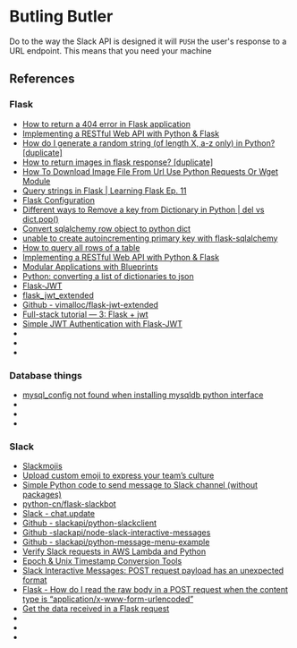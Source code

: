 # Butling Butler

Do to the way the Slack API is designed it will `PUSH` the user's response to a URL endpoint. This means that you need your machine 

## References
### Flask
* [How to return a 404 error in Flask application](https://code-maven.com/flask-return-404)
* [Implementing a RESTful Web API with Python & Flask](http://blog.luisrei.com/articles/flaskrest.html)
* [How do I generate a random string (of length X, a-z only) in Python? [duplicate]](https://stackoverflow.com/questions/1957273/how-do-i-generate-a-random-string-of-length-x-a-z-only-in-python)
* [How to return images in flask response? [duplicate]](https://stackoverflow.com/questions/8637153/how-to-return-images-in-flask-response)
* [How To Download Image File From Url Use Python Requests Or Wget Module](https://www.dev2qa.com/how-to-download-image-file-from-url-use-python-requests-or-wget-module/)
* [Query strings in Flask | Learning Flask Ep. 11](https://pythonise.com/series/learning-flask/flask-query-strings)
* [Flask Configuration](https://exploreflask.com/en/latest/configuration.html)
* [Different ways to Remove a key from Dictionary in Python | del vs dict.pop()](https://thispointer.com/different-ways-to-remove-a-key-from-dictionary-in-python/)
* [Convert sqlalchemy row object to python dict](https://stackoverflow.com/questions/1958219/convert-sqlalchemy-row-object-to-python-dict)
* [unable to create autoincrementing primary key with flask-sqlalchemy](https://stackoverflow.com/questions/20848300/unable-to-create-autoincrementing-primary-key-with-flask-sqlalchemy)
* [How to query all rows of a table](https://stackoverflow.com/questions/51612876/how-to-query-all-rows-of-a-table/51612954)
* [Implementing a RESTful Web API with Python & Flask](http://blog.luisrei.com/articles/flaskrest.html)
* [Modular Applications with Blueprints](https://flask.palletsprojects.com/en/1.1.x/blueprints/)
* [Python: converting a list of dictionaries to json](https://stackoverflow.com/questions/21525328/python-converting-a-list-of-dictionaries-to-json)
* [Flask-JWT](https://pythonhosted.org/Flask-JWT/)
* [flask_jwt_extended](https://flask-jwt-extended.readthedocs.io/en/stable/basic_usage/)
* [Github - vimalloc/flask-jwt-extended](https://github.com/vimalloc/flask-jwt-extended/blob/master/examples/database_blacklist/app.py)
* [Full-stack tutorial — 3: Flask + jwt](https://medium.com/@riken.mehta/full-stack-tutorial-3-flask-jwt-e759d2ee5727)
* [Simple JWT Authentication with Flask-JWT](https://blog.tecladocode.com/simple-jwt-authentication-with-flask-jwt/)
* []()
* []()
* []()

### Database things
* [mysql_config not found when installing mysqldb python interface](https://stackoverflow.com/questions/7475223/mysql-config-not-found-when-installing-mysqldb-python-interface)
* []()
* []()
* []()

### Slack
* [Slackmojis](https://slackmojis.com/categories/7-party-parrot-emojis)
* [Upload custom emoji to express your team’s culture](https://slack.com/slack-tips/upload-custom-slack-emoji-to-express-your-unique-office-culture)
* [Simple Python code to send message to Slack channel (without packages)](https://keestalkstech.com/2019/10/simple-python-code-to-send-message-to-slack-channel-without-packages/)
* [python-cn/flask-slackbot](https://github.com/python-cn/flask-slackbot/blob/master/flask_slackbot/base.py)
* [Slack - chat.update](https://api.slack.com/methods/chat.update#arg_attachments)
* [Github - slackapi/python-slackclient](https://github.com/slackapi/python-slackclient)
* [Github -slackapi/node-slack-interactive-messages](https://github.com/slackapi/node-slack-interactive-messages/tree/master/examples/express-all-interactions)
* [Github - slackapi/python-message-menu-example](https://github.com/slackapi/python-message-menu-example/blob/master/example.py)
* [Verify Slack requests in AWS Lambda and Python](https://janikarhunen.fi/verify-slack-requests-in-aws-lambda-and-python)
* [Epoch & Unix Timestamp Conversion Tools](https://www.epochconverter.com/)
* [Slack Interactive Messages: POST request payload has an unexpected format](https://stackoverflow.com/questions/52959991/slack-interactive-messages-post-request-payload-has-an-unexpected-format)
* [Flask - How do I read the raw body in a POST request when the content type is “application/x-www-form-urlencoded”](https://stackoverflow.com/questions/17640687/flask-how-do-i-read-the-raw-body-in-a-post-request-when-the-content-type-is-a)
* [Get the data received in a Flask request](https://stackoverflow.com/questions/10434599/get-the-data-received-in-a-flask-request)
* []()
* []()
* []()